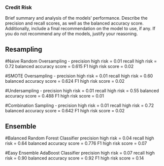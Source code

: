 ### Credit Risk
Brief summary and analysis of the models’ performance. Describe the precision and recall scores, as well as the balanced accuracy score. Additionally, include a final recommendation on the model to use, if any. If you do not recommend any of the models, justify your reasoning.

## Resampling
#Naive Random Oversampling -
precision high risk = 0.01
recall high risk = 0.72
balanced accuracy score = 0.615
F1 high risk score  = 0.02

#SMOTE Oversampling -
precision high risk = 0.01
recall high risk = 0.60
balanced accuracy score = 0.624
F1 high risk score  = 0.02

#Undersampling -
precision high risk = 0.01
recall high risk = 0.55
balanced accuracy score = 0.488
F1 high risk score  = 0.01

#Combination Sampling -
precision high risk = 0.01
recall high risk = 0.72
balanced accuracy score = 0.642
F1 high risk score  = 0.02



## Ensemble
#Balanced Random Forest Classifier
precision high risk = 0.04
recall high risk = 0.64
balanced accuracy score = 0.776
F1 high risk score  = 0.07

#Easy Ensemble AdaBoost Classifier
precision high risk = 0.07
recall high risk = 0.90
balanced accuracy score = 0.92
F1 high risk score  = 0.14





